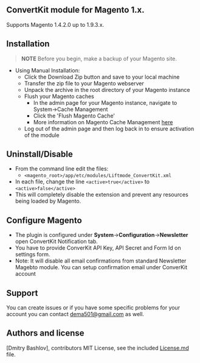 ## ConvertKit module for Magento 1.x.
Supports Magento 1.4.2.0 up to 1.9.3.x.


## Installation
> **NOTE** Before you begin, make a backup of your Magento site.

* Using Manual Installation:
    * Click the Download Zip button and save to your local machine
    * Transfer the zip file to your Magento webserver
    * Unpack the archive in the root directory of your Magento instance
    * Flush your Magento caches
        * In the admin page for your Magento instance, navigate to System->Cache Management
        * Click the 'Flush Magento Cache'
        * More information on Magento Cache Management [here](http://www.magentocommerce.com/knowledge-base/entry/cache-storage-management)
    * Log out of the admin page and then log back in to ensure activation of the module


## Uninstall/Disable

   * From the command line edit the files: 
      * `<magento_root>/app/etc/modules/Liftmode_ConvertKit.xml`
   * In each file, change the line
      `<active>true</active>`
      to
      `<active>false</active>`
   * This will completely disable the extension and prevent any resources being loaded by Magento.


## Configure Magento
* The plugin is configured under **System**->**Configuration**->**Newsletter** open ConvertKit Notification tab.
* You have to provide ConverKit API Key, API Secret and Form Id on settings form.
* Note: It will disable all email confirmations from standard Newsletter Magebto module. You can setup confirmation email under ConverKit account


## Support
You can create issues or if you have some specific problems for your account you can contact <a href="mailto:dema501@gmail.com">dema501@gmail.com</a> as well.


## Authors and license

[Dmitry Bashlov], contributors
MIT License, see the included [License.md](License.md) file.
